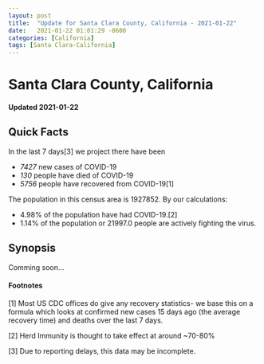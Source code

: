 ```yaml
---
layout: post
title:  "Update for Santa Clara County, California - 2021-01-22"
date:   2021-01-22 01:01:29 -0600
categories: [California]
tags: [Santa Clara-California]
---
```


# Santa Clara County, California
#### Updated 2021-01-22

## Quick Facts

In the last 7 days[3] we project there have been
- *7427* new cases of COVID-19
- *130* people have died of COVID-19
- *5756* people have recovered from COVID-19[1]

The population in this census area is 1927852. By our calculations:
- 4.98% of the population have had COVID-19.[2]
- 1.14% of the population or 21997.0 people are actively fighting the virus.

## Synopsis

Comming soon...


#### Footnotes

[1] Most US CDC offices do give any recovery statistics- we base this on a formula which looks at confirmed new cases
15 days ago (the average recovery time) and deaths over the last 7 days.

[2] Herd Immunity is thought to take effect at around ~70-80%

[3] Due to reporting delays, this data may be incomplete.
 
    